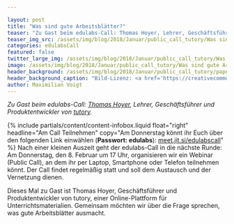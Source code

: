```yaml
---

layout: post
title: "Was sind gute Arbeitsblätter?"
teaser: "Zu Gast beim edulabs-Call: Thomas Hoyer, Lehrer, Geschäftsführer und Produktentwickler von tutory."
teaser_img_src: /assets/img/blog/2018/Januar/public_call_tutory/Was sind gute Arbeitsblätter.jpg
categories: edulabsCall
featured: false
twitter_large_img: /assets/img/blog/2018/Januar/public_call_tutory/Was sind gute Arbeitsblätter.jpg
image: /assets/img/blog/2018/Januar/public_call_tutory/Was sind gute Arbeitsblätter.jpg
header_background: /assets/img/blog/2018/Januar/public_call_tutory/papers.jpg
header_background_caption: "Bild-Lizenz: <a href='https://creativecommons.org/share-your-work/public-domain/cc0/'>CC0</a>"
author: Maximilian Voigt
---
```

*Zu Gast beim edulabs-Call: [Thomas Hoyer](https://twitter.com/thohoyer), Lehrer, Geschäftsführer und Produktentwickler von [tutory](https://www.tutory.de/).*
<!-- include infobox -->
{% include partials/content/content-infobox.liquid float="right" headline="Am Call Teilnehmen" copy="Am Donnerstag könnt ihr Euch über den folgenden Link einwählen (<strong>Passwort: edulabs</strong>): <a href='https://meet.jit.si/edulabscall'>meet.jit.si/edulabscall</a>" %}
Nach einer kleinen Auszeit geht der edulabs-Call in die nächste Runde: Am Donnerstag, den 8. Februar um 17 Uhr, organisieren wir ein Webinar (Public Call), an dem ihr per Laptop, Smartphone oder Telefon teilnehmen könnt. Der Call findet regelmäßig statt und soll dem Austausch und der Vernetzung dienen.

Dieses Mal zu Gast ist Thomas Hoyer, Geschäftsführer und Produktentwickler von tutory, einer Online-Plattform für Unterrichtsmaterialien. Gemeinsam möchten wir über die Frage sprechen, was gute Arbeitsblätter ausmacht. 